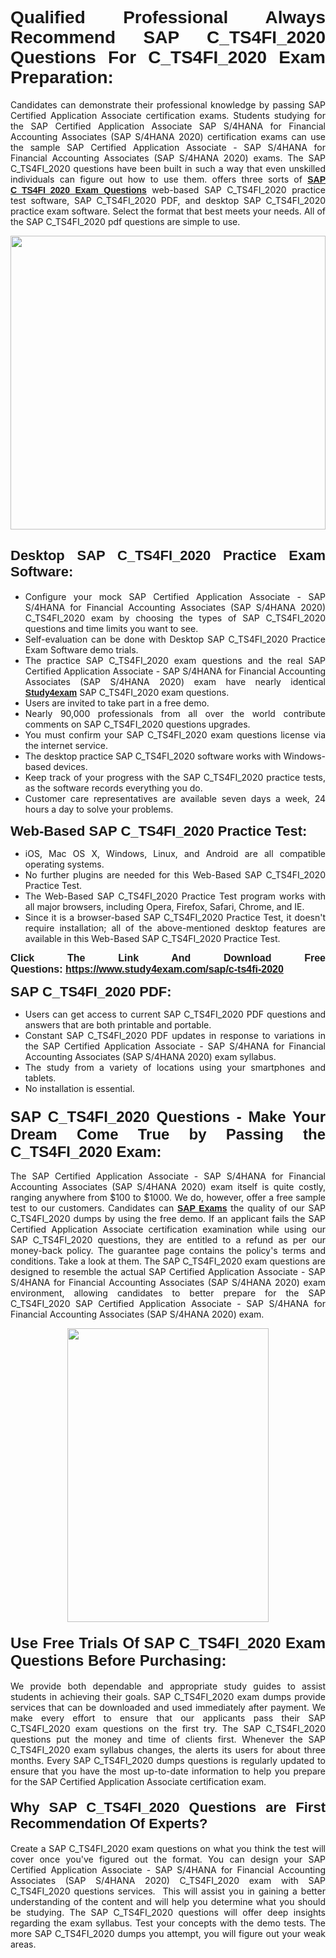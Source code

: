 <h1 style="text-align: justify;"><span style="font-family:Verdana,Geneva,sans-serif;"><strong>Qualified Professional Always Recommend SAP C_TS4FI_2020 Questions For C_TS4FI_2020 Exam Preparation:</strong></span></h1>

<p style="text-align: justify;">Candidates can demonstrate their professional knowledge by passing SAP Certified Application Associate certification exams. Students studying for the SAP Certified Application Associate SAP S/4HANA for Financial Accounting Associates (SAP S/4HANA 2020) certification exams can use the sample SAP Certified Application Associate - SAP S/4HANA for Financial Accounting Associates (SAP S/4HANA 2020) exams. The SAP C_TS4FI_2020 questions have been built in such a way that even unskilled individuals can figure out how to use them. offers three sorts of <a href="https://www.study4exam.com/sap/c-ts4fi-2020" target="_blank"><span style="font-family:Verdana,Geneva,sans-serif;"><strong>SAP C_TS4FI_2020 Exam Questions</strong></span></a> web-based SAP C_TS4FI_2020 practice test software, SAP C_TS4FI_2020 PDF, and desktop SAP C_TS4FI_2020 practice exam software. Select the format that best meets your needs. All of the SAP C_TS4FI_2020 pdf questions are simple to use.</p>

<p style="text-align: justify;"><a href="https://www.study4exam.com/sap/c-ts4fi-2020" target="_blank"><img alt="" src="https://lh3.googleusercontent.com/pw/AM-JKLWyZpIQ0aIkfIyIbfUPGjZUh9qzz_kEk5RQLLa1Ffk6zlfHeVNyBGzR2ChVBfJFdRCu2HSxQoY7qwgGNqYCcDhg4BDPSQC4_r1Lvt5LrVxcXJb-7gUYJ0C1j1XwacQik8iOf4NNB6rzl0eJTUoRr7yL=w1155-h649-no?authuser=0" style="width: 100%; height: 470px;" /></a></p>

<h2 style="text-align: justify;"><span style="font-family:Verdana,Geneva,sans-serif;"><strong><span style="font-size:22px;">Desktop SAP C_TS4FI_2020 Practice Exam Software:</span></strong></span></h2>

<ul>
	<li style="text-align: justify;">Configure your mock SAP Certified Application Associate - SAP S/4HANA for Financial Accounting Associates (SAP S/4HANA 2020) C_TS4FI_2020 exam by choosing the types of SAP C_TS4FI_2020 questions and time limits you want to see.</li>
	<li style="text-align: justify;">Self-evaluation can be done with Desktop SAP C_TS4FI_2020 Practice Exam Software demo trials.</li>
	<li style="text-align: justify;">The practice SAP C_TS4FI_2020 exam questions and the real SAP Certified Application Associate - SAP S/4HANA for Financial Accounting Associates (SAP S/4HANA 2020) exam have nearly identical <a href="https://www.study4exam.com/" target="_blank"><span style="font-family:Verdana,Geneva,sans-serif;"><strong>Study4exam</strong></span></a> SAP C_TS4FI_2020 exam questions.</li>
	<li style="text-align: justify;">Users are invited to take part in a free demo.</li>
	<li style="text-align: justify;">Nearly 90,000 professionals from all over the world contribute comments on SAP C_TS4FI_2020 questions upgrades.</li>
	<li style="text-align: justify;">You must confirm your SAP C_TS4FI_2020 exam questions license via the internet service.</li>
	<li style="text-align: justify;">The desktop practice SAP C_TS4FI_2020 software works with Windows-based devices.</li>
	<li style="text-align: justify;">Keep track of your progress with the SAP C_TS4FI_2020 practice tests, as the software records everything you do.</li>
	<li style="text-align: justify;">Customer care representatives are available seven days a week, 24 hours a day to solve your problems.</li>
</ul>

<p style="text-align: justify;"><strong><span style="font-size:22px;"><span style="font-family:Verdana,Geneva,sans-serif;">Web-Based SAP C_TS4FI_2020 Practice Test:</span></span></strong></p>

<ul>
	<li style="text-align: justify;">iOS, Mac OS X, Windows, Linux, and Android are all compatible operating systems.</li>
	<li style="text-align: justify;">No further plugins are needed for this Web-Based SAP C_TS4FI_2020 Practice Test.</li>
	<li style="text-align: justify;">The Web-Based SAP C_TS4FI_2020 Practice Test program works with all major browsers, including Opera, Firefox, Safari, Chrome, and IE.</li>
	<li style="text-align: justify;">Since it is a browser-based SAP C_TS4FI_2020 Practice Test, it doesn't require installation; all of the above-mentioned desktop features are available in this Web-Based SAP C_TS4FI_2020 Practice Test.</li>
</ul>

<p style="text-align: justify;"><span style="font-size:16px;"><span style="font-family:Tahoma,Geneva,sans-serif;"><strong>Click The Link And Download Free Questions:</strong> <strong><a href="https://www.study4exam.com/sap/c-ts4fi-2020" target="_blank">https://www.study4exam.com/sap/c-ts4fi-2020</a></strong></span></span></p>

<p style="text-align: justify;"><strong><span style="font-size:22px;"><span style="font-family:Verdana,Geneva,sans-serif;">SAP C_TS4FI_2020 PDF:</span></span></strong></p>

<ul>
	<li style="text-align: justify;">Users can get access to current SAP C_TS4FI_2020 PDF questions and answers that are both printable and portable.</li>
	<li style="text-align: justify;">Constant SAP C_TS4FI_2020 PDF updates in response to variations in the SAP Certified Application Associate - SAP S/4HANA for Financial Accounting Associates (SAP S/4HANA 2020) exam syllabus.</li>
	<li style="text-align: justify;">The study from a variety of locations using your smartphones and tablets.</li>
	<li style="text-align: justify;">No installation is essential.</li>
</ul>

<h3 style="text-align: justify;"><span style="font-family:Verdana,Geneva,sans-serif;"><strong><span style="font-size:24px;">SAP C_TS4FI_2020 Questions - Make Your Dream Come True by Passing the C_TS4FI_2020 Exam:</span></strong></span></h3>

<p style="text-align: justify;">The SAP Certified Application Associate - SAP S/4HANA for Financial Accounting Associates (SAP S/4HANA 2020) exam itself is quite costly, ranging anywhere from $100 to $1000. We do, however, offer a free sample test to our customers. Candidates can <a href="https://www.study4exam.com/sap-exams" target="_blank"><span style="font-family:Verdana,Geneva,sans-serif;"><strong>SAP Exams</strong></span></a> the quality of our SAP C_TS4FI_2020 dumps by using the free demo. If an applicant fails the SAP Certified Application Associate certification examination while using our SAP C_TS4FI_2020 questions, they are entitled to a refund as per our money-back policy. The guarantee page contains the policy's terms and conditions. Take a look at them. The SAP C_TS4FI_2020 exam questions are designed to resemble the actual SAP Certified Application Associate - SAP S/4HANA for Financial Accounting Associates (SAP S/4HANA 2020) exam environment, allowing candidates to better prepare for the SAP C_TS4FI_2020 SAP Certified Application Associate - SAP S/4HANA for Financial Accounting Associates (SAP S/4HANA 2020) exam.</p>

<p style="text-align: center;"><a href="https://www.study4exam.com/sap/c-ts4fi-2020" target="_blank"><img alt="" src="https://lh3.googleusercontent.com/pw/AM-JKLVm1AFNQYt9HiIQSWFIDJ4-reoM0KdCdeB19EHN9L4Ujh8Y8RsoWphcOgh6e0EKC_wCXdk0e-HV9pMpYeOiLTHeEFzZkvxkcVneQPmtckPgQ6d6_1fl6pQAIG3hKRJVIJQCxUF7j94Vj7Q4_c_jN3oH=w972-h649-no?authuser=0" style="width: 80%; height: 470px;" /></a></p>

<h4 style="text-align: justify;"><span style="font-family:Verdana,Geneva,sans-serif;"><strong><span style="font-size:24px;">Use Free Trials Of SAP C_TS4FI_2020 Exam Questions Before Purchasing:</span></strong></span></h4>

<p style="text-align: justify;">We provide both dependable and appropriate study guides to assist students in achieving their goals. SAP C_TS4FI_2020 exam dumps provide services that can be downloaded and used immediately after payment. We make every effort to ensure that our applicants pass their SAP C_TS4FI_2020 exam questions on the first try. The SAP C_TS4FI_2020 questions put the money and time of clients first. Whenever the SAP C_TS4FI_2020 exam syllabus changes, the alerts its users for about three months. Every SAP C_TS4FI_2020 dumps questions is regularly updated to ensure that you have the most up-to-date information to help you prepare for the SAP Certified Application Associate certification exam.</p>

<h4 style="text-align: justify;"><strong><span style="font-family:Verdana,Geneva,sans-serif;"><span style="font-size:22px;">Why SAP C_TS4FI_2020 Questions are First Recommendation Of Experts?</span></span></strong></h4>

<p style="text-align: justify;">Create a SAP C_TS4FI_2020 exam questions on what you think the test will cover once you've figured out the format. You can design your SAP Certified Application Associate - SAP S/4HANA for Financial Accounting Associates (SAP S/4HANA 2020) C_TS4FI_2020 exam with SAP C_TS4FI_2020 questions services.  This will assist you in gaining a better understanding of the content and will help you determine what you should be studying. The SAP C_TS4FI_2020 questions will offer deep insights regarding the exam syllabus. Test your concepts with the demo tests. The more SAP C_TS4FI_2020 dumps you attempt, you will figure out your weak areas. </p>
